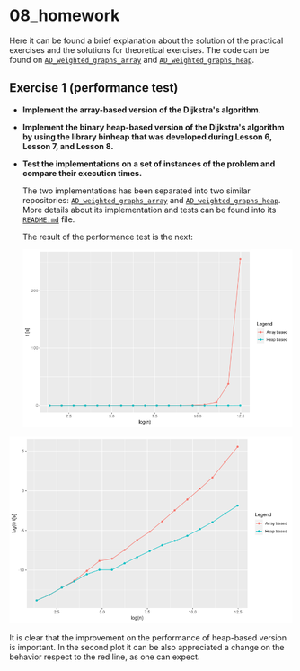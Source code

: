 # 08_homework

Here it can be found a brief explanation about the solution of the practical exercises and the solutions for theoretical exercises. The code can be found on [`AD_weighted_graphs_array`](../../AD_weighted_graphs_array) and [`AD_weighted_graphs_heap`](../../AD_weighted_graphs_heap). 

## Exercise 1 (performance test)

* **Implement the array-based version of the Dijkstra's algorithm.**

* **Implement the binary heap-based version of the Dijkstra's algorithm by using the library $\mathsf{binheap}$ that was developed during Lesson 6, Lesson 7, and Lesson 8.**

* **Test the implementations on a set of instances of the problem and compare their execution times.**

  The two implementations has been separated into two similar repositories: [`AD_weighted_graphs_array`](../../AD_weighted_graphs_array) and [`AD_weighted_graphs_heap`](../../AD_weighted_graphs_heap). More details about its implementation and tests can be found into its [`README.md`](../../AD_weighted_graphs_heap/README.md) file. 

  The result of the performance test is the next:

  ![semilog_plot](./semilog_plot.png)



![loglog_plot](./loglog_plot.png)

It is clear that the improvement on the performance of heap-based version is important. In the second plot it can be also appreciated a change on the behavior respect to the red line, as one can expect.